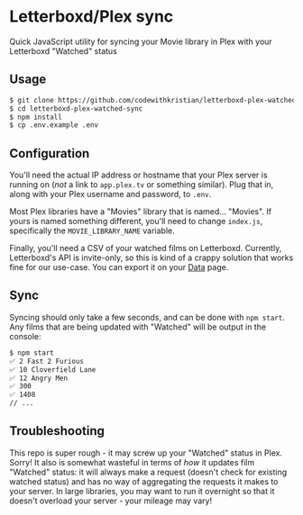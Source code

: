 # Letterboxd/Plex sync

Quick JavaScript utility for syncing your Movie library in Plex with your Letterboxd "Watched" status

## Usage

```sh
$ git clone https://github.com/codewithkristian/letterboxd-plex-watched-sync
$ cd letterboxd-plex-watched-sync
$ npm install
$ cp .env.example .env
```

## Configuration

You'll need the actual IP address or hostname that your Plex server is running on (_not_ a link to `app.plex.tv` or something similar). Plug that in, along with your Plex username and password, to `.env`.

Most Plex libraries have a "Movies" library that is named... "Movies". If yours is named something different, you'll need to change `index.js`, specifically the `MOVIE_LIBRARY_NAME` variable.

Finally, you'll need a CSV of your watched films on Letterboxd. Currently, Letterboxd's API is invite-only, so this is kind of a crappy solution that works fine for our use-case. You can export it on your [Data](https://letterboxd.com/settings/data) page.

## Sync

Syncing should only take a few seconds, and can be done with `npm start`. Any films that are being updated with "Watched" will be output in the console:

```sh
$ npm start
✅ 2 Fast 2 Furious
✅ 10 Cloverfield Lane
✅ 12 Angry Men
✅ 300
✅ 1408
// ...
```

## Troubleshooting

This repo is super rough - it may screw up your "Watched" status in Plex. Sorry! It also is somewhat wasteful in terms of _how_ it updates film "Watched" status: it will always make a request (doesn't check for existing watched status) and has no way of aggregating the requests it makes to your server. In large libraries, you may want to run it overnight so that it doesn't overload your server - your mileage may vary!
